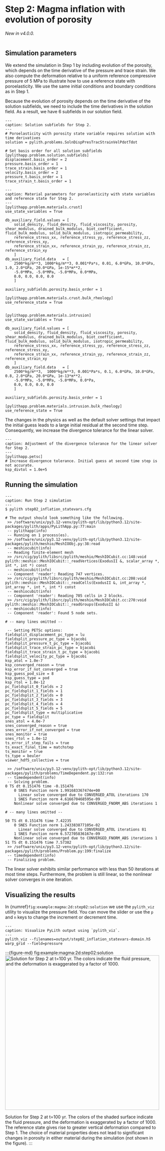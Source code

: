 # Step 2: Magma inflation with evolution of porosity

*New in v4.0.0.*

```{include} step02_inflation_statevars-synopsis.md
```

## Simulation parameters

We extend the simulation in Step 1 by including evolution of the porosity, which depends on the time derivative of the pressure and trace strain.
We also compute the deformation relative to a uniform reference compressive pressure of 5 MPa to illustrate how to use a reference state with poroelasticity.
We use the same initial conditions and boundary conditions as in Step 1.

Because the evolution of porosity depends on the time derivative of the solution subfields, we need to include the time derivatives in the solution field.
As a result, we have 6 subfields in our solution field.

```{code-block} cfg
---
caption: Solution subfields for Step 2.
---
# Poroelasticity with porosity state variable requires solution with time derivatives 
solution = pylith.problems.SolnDispPresTracStrainVelPdotTdot

# Set basis order for all solution subfields
[pylithapp.problem.solution.subfields]
displacement.basis_order = 2
pressure.basis_order = 1
trace_strain.basis_order = 1
velocity.basis_order = 2
pressure_t.basis_order = 1
trace_strain_t.basis_order = 1
```

```{code-block} cfg
---
caption: Material parameters for poroelasticity with state variables and reference state for Step 2.
---
[pylithapp.problem.materials.crust]
use_state_variables = True

db_auxiliary_field.values = [
    solid_density, fluid_density, fluid_viscosity, porosity, shear_modulus, drained_bulk_modulus, biot_coefficient, fluid_bulk_modulus, solid_bulk_modulus, isotropic_permeability,
    reference_stress_xx, reference_stress_yy, reference_stress_zz, reference_stress_xy,
    reference_strain_xx, reference_strain_yy, reference_strain_zz, reference_strain_xy
    ]
db_auxiliary_field.data   = [
    2500*kg/m**3, 1000*kg/m**3, 0.001*Pa*s, 0.01, 6.0*GPa, 10.0*GPa, 1.0, 2.0*GPa, 20.0*GPa, 1e-15*m**2,
    -5.0*MPa, -5.0*MPa, -5.0*MPa, 0.0*MPa,
    0.0, 0.0, 0.0, 0.0
    ]

auxiliary_subfields.porosity.basis_order = 1

[pylithapp.problem.materials.crust.bulk_rheology]
use_reference_state = True


[pylithapp.problem.materials.intrusion]
use_state_variables = True

db_auxiliary_field.values = [
    solid_density, fluid_density, fluid_viscosity, porosity, shear_modulus, drained_bulk_modulus, biot_coefficient, fluid_bulk_modulus, solid_bulk_modulus, isotropic_permeability,
    reference_stress_xx, reference_stress_yy, reference_stress_zz, reference_stress_xy,
    reference_strain_xx, reference_strain_yy, reference_strain_zz, reference_strain_xy
    ]
db_auxiliary_field.data   = [
    2500*kg/m**3,  1000*kg/m**3, 0.001*Pa*s, 0.1, 6.0*GPa, 10.0*GPa, 0.8, 2.0*GPa, 20.0*GPa, 1e-13*m**2,
    -5.0*MPa, -5.0*MPa, -5.0*MPa, 0.0*Pa,
    0.0, 0.0, 0.0, 0.0
    ]

auxiliary_subfields.porosity.basis_order = 1

[pylithapp.problem.materials.intrusion.bulk_rheology]
use_reference_state = True
```

The changes in the physics as well as the default solver settings that impact the initial guess leads to a large initial residual at the second time step.
Consequently, we increase the divergence tolerance for the linear solver.

```{code-block} cfg
---
caption: Adjustment of the divergence tolerance for the linear solver for Step 2.
---
[pylithapp.petsc]
# Increase divergence tolerance. Initial guess at second time step is not accurate.
ksp_divtol = 1.0e+5
```

## Running the simulation

```{code-block} console
---
caption: Run Step 2 simulation
---
$ pylith step02_inflation_statevars.cfg

# The output should look something like the following.
 >> /software/unix/py3.12-venv/pylith-opt/lib/python3.12/site-packages/pylith/apps/PyLithApp.py:77:main
 -- pylithapp(info)
 -- Running on 1 process(es).
 >> /software/unix/py3.12-venv/pylith-opt/lib/python3.12/site-packages/pylith/meshio/MeshIOObj.py:38:read
 -- meshiocubit(info)
 -- Reading finite-element mesh
 >> /src/cig/pylith/libsrc/pylith/meshio/MeshIOCubit.cc:148:void pylith::meshio::MeshIOCubit::_readVertices(ExodusII &, scalar_array *, int *, int *) const
 -- meshiocubit(info)
 -- Component 'reader': Reading 747 vertices.
 >> /src/cig/pylith/libsrc/pylith/meshio/MeshIOCubit.cc:208:void pylith::meshio::MeshIOCubit::_readCells(ExodusII &, int_array *, int_array *, int *, int *) const
 -- meshiocubit(info)
 -- Component 'reader': Reading 705 cells in 2 blocks.
 >> /src/cig/pylith/libsrc/pylith/meshio/MeshIOCubit.cc:270:void pylith::meshio::MeshIOCubit::_readGroups(ExodusII &)
 -- meshiocubit(info)
 -- Component 'reader': Found 5 node sets.

# -- many lines omitted --

 -- Setting PETSc options:
fieldsplit_displacement_pc_type = lu
fieldsplit_pressure_pc_type = bjacobi
fieldsplit_pressure_t_pc_type = bjacobi
fieldsplit_trace_strain_pc_type = bjacobi
fieldsplit_trace_strain_t_pc_type = bjacobi
fieldsplit_velocity_pc_type = bjacobi
ksp_atol = 1.0e-7
ksp_converged_reason = true
ksp_error_if_not_converged = true
ksp_guess_pod_size = 8
ksp_guess_type = pod
ksp_rtol = 1.0e-12
pc_fieldsplit_0_fields = 2
pc_fieldsplit_1_fields = 1
pc_fieldsplit_2_fields = 0
pc_fieldsplit_3_fields = 3
pc_fieldsplit_4_fields = 4
pc_fieldsplit_5_fields = 5
pc_fieldsplit_type = multiplicative
pc_type = fieldsplit
snes_atol = 4.0e-7
snes_converged_reason = true
snes_error_if_not_converged = true
snes_monitor = true
snes_rtol = 1.0e-12
ts_error_if_step_fails = true
ts_exact_final_time = matchstep
ts_monitor = true
ts_type = beuler
viewer_hdf5_collective = true

 >> /software/unix/py3.12-venv/pylith-opt/lib/python3.12/site-packages/pylith/problems/TimeDependent.py:132:run
 -- timedependent(info)
 -- Solving problem.
0 TS dt 0.151476 time -0.151476
    0 SNES Function norm 1.991683367474e+00
      Linear solve converged due to CONVERGED_ATOL iterations 170
    1 SNES Function norm 4.616670468595e-09
    Nonlinear solve converged due to CONVERGED_FNORM_ABS iterations 1

# -- many lines omitted --

50 TS dt 0.151476 time 7.42235
    0 SNES Function norm 1.243383877105e-02
      Linear solve converged due to CONVERGED_ATOL iterations 81
    1 SNES Function norm 6.572705836167e-09
    Nonlinear solve converged due to CONVERGED_FNORM_ABS iterations 1
51 TS dt 0.151476 time 7.57382
 >> /software/unix/py3.12-venv/pylith-opt/lib/python3.12/site-packages/pylith/problems/Problem.py:199:finalize
 -- timedependent(info)
 -- Finalizing problem.

```

The linear solver exhibits similar performance with less than 50 iterations at most time steps.
Furthermore, the problem is still linear, so the nonlinear solver converges in one iteration.

## Visualizing the results

In {numref}`fig:example:magma:2d:step02:solution` we use the `pylith_viz` utility to visualize the pressure field.
You can move the slider or use the `p` and `n` keys to change the increment or decrement time.

```{code-block} console
---
caption: Visualize PyLith output using `pylith_viz`.
---
pylith_viz --filenames=output/step02_inflation_statevars-domain.h5 warp_grid --field=pressure
```

:::{figure-md} fig:example:magma:2d:step02:solution
<img src="figs/step02-solution.*" alt="Solution for Step 2 at t=100 yr. The colors indicate the fluid pressure, and the deformation is exaggerated by a factor of 1000." width="500px"/>

Solution for Step 2 at t=100 yr.
The colors of the shaded surface indicate the fluid pressure, and the deformation is exaggerated by a factor of 1000.
The reference state gives rise to greater vertical deformation compared to Step 1.
The choice of material properties does not lead to significant changes in porosity in either material during the simulation (not shown in the figure).
:::
